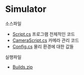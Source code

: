 # Simulator
소스파일 
* [Script.cs](https://github.com/lwhgit/Simulator/blob/master/Assets/Resources/Scripts/Script.cs) 프로그램 전체적인 코드
* [CameraScript.cs](https://github.com/lwhgit/Simulator/blob/master/Assets/Resources/Scripts/CameraScript.cs) 카메라 관리 코드
* [Config.cs](https://github.com/lwhgit/Simulator/blob/master/Assets/Resources/Scripts/Config.cs) 물리 환경에 대한 값들
   
실행파일
* [Builds.zip](https://github.com/lwhgit/Simulator/releases/download/0.1/Builds.zip)
